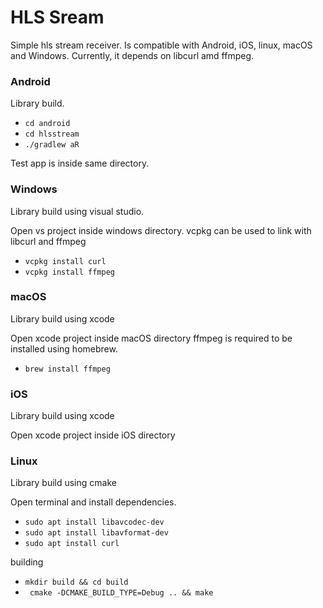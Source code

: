 # HLS Sream
Simple hls stream receiver.
Is compatible with Android, iOS, linux, macOS and Windows.
Currently, it depends on libcurl amd ffmpeg.

### Android
Library build.

- ```cd android```
- ```cd hlsstream ```
- ```./gradlew aR   ```

Test app is inside same directory.

### Windows
Library build using visual studio.

Open vs project inside windows directory.
 vcpkg can be used to link with libcurl and ffmpeg
- ``` vcpkg install curl ```
- ``` vcpkg install ffmpeg ```

### macOS
Library build using xcode

Open xcode project inside macOS directory
ffmpeg is required to be installed using homebrew.
- ``` brew install ffmpeg ```

### iOS
Library build using xcode

Open xcode project inside iOS directory

### Linux
Library build using cmake

Open terminal and install dependencies.
- ```sudo apt install libavcodec-dev```
- ```sudo apt install libavformat-dev```
- ```sudo apt install curl```

building
- ``` mkdir build && cd build ```
- ``` cmake -DCMAKE_BUILD_TYPE=Debug .. && make```

